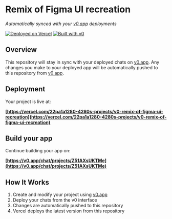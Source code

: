 # Remix of Figma UI recreation

*Automatically synced with your [v0.app](https://v0.app) deployments*

[![Deployed on Vercel](https://img.shields.io/badge/Deployed%20on-Vercel-black?style=for-the-badge&logo=vercel)](https://vercel.com/22pa1a1280-4280s-projects/v0-remix-of-figma-ui-recreation)
[![Built with v0](https://img.shields.io/badge/Built%20with-v0.app-black?style=for-the-badge)](https://v0.app/chat/projects/Z51AXsUKTMe)

## Overview

This repository will stay in sync with your deployed chats on [v0.app](https://v0.app).
Any changes you make to your deployed app will be automatically pushed to this repository from [v0.app](https://v0.app).

## Deployment

Your project is live at:

**[https://vercel.com/22pa1a1280-4280s-projects/v0-remix-of-figma-ui-recreation](https://vercel.com/22pa1a1280-4280s-projects/v0-remix-of-figma-ui-recreation)**

## Build your app

Continue building your app on:

**[https://v0.app/chat/projects/Z51AXsUKTMe](https://v0.app/chat/projects/Z51AXsUKTMe)**

## How It Works

1. Create and modify your project using [v0.app](https://v0.app)
2. Deploy your chats from the v0 interface
3. Changes are automatically pushed to this repository
4. Vercel deploys the latest version from this repository